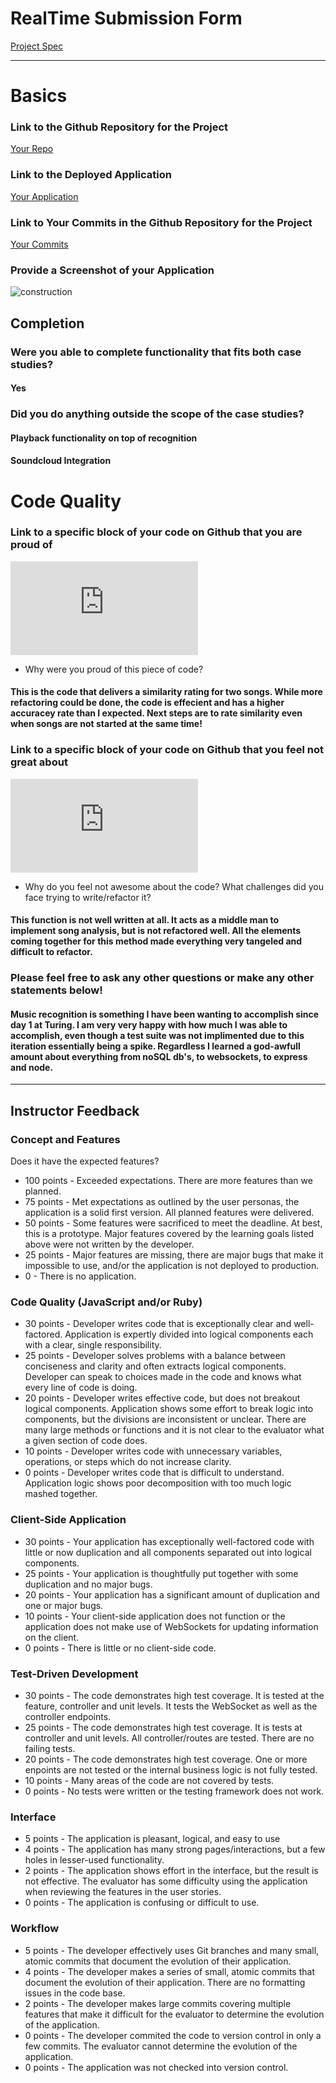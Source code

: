 
# RealTime Submission Form
[Project Spec](https://github.com/turingschool/curriculum/blob/master/source/projects/real_time.markdown)

------

# Basics

### Link to the Github Repository for the Project
[Your Repo](https://github.com/Jlawlzz/Mix-Cake)

### Link to the Deployed Application
[Your Application](https://agile-anchorage-93348.herokuapp.com/)

### Link to Your Commits in the Github Repository for the Project
[Your Commits](https://github.com/Jlawlzz/Mix-Cake/commits/master)

### Provide a Screenshot of your Application
![construction](http://g.recordit.co/EOLAQrQMzU.gif)

## Completion

### Were you able to complete functionality that fits both case studies?
#### Yes

### Did you do anything outside the scope of the case studies?
#### Playback functionality on top of recognition
#### Soundcloud Integration

# Code Quality

### Link to a specific block of your code on Github that you are proud of

![recognition](https://github.com/Jlawlzz/Mix-Cake/blob/master/song-analysis.js)

* Why were you proud of this piece of code?

#### This is the code that delivers a similarity rating for two songs. While more refactoring could be done, the code is effecient and has a higher accuracey rate than I expected. Next steps are to rate similarity even when songs are not started at the same time!

### Link to a specific block of your code on Github that you feel not great about

![sad](https://github.com/Jlawlzz/Mix-Cake/blob/master/song-matcher.js#L19-L29)

* Why do you feel not awesome about the code? What challenges did you face trying to write/refactor it?

#### This function is not well written at all. It acts as a middle man to implement song analysis, but is not refactored well. All the elements coming together for this method made everything very tangeled and difficult to refactor.

### Please feel free to ask any other questions or make any other statements below!

#### Music recognition is something I have been wanting to accomplish since day 1 at Turing. I am very very happy with how much I was able to accomplish, even though a test suite was not implimented due to this iteration essentially being a spike. Regardless I learned a god-awfull amount about everything from noSQL db's, to websockets, to express and node.

-----

## Instructor Feedback

### Concept and Features

Does it have the expected features?

* 100 points - Exceeded expectations. There are more features than we planned.
* 75 points - Met expectations as outlined by the user personas, the application is a solid first version. All planned features were delivered.
* 50 points - Some features were sacrificed to meet the deadline. At best, this is a prototype. Major features covered by the learning goals listed above were not written by the developer.
* 25 points - Major features are missing, there are major bugs that make it impossible to use, and/or the application is not deployed to production.
* 0 - There is no application.

### Code Quality (JavaScript and/or Ruby)

* 30 points - Developer writes code that is exceptionally clear and well-factored. Application is expertly divided into logical components each with a clear, single responsibility.
* 25 points - Developer solves problems with a balance between conciseness and clarity and often extracts logical components. Developer can speak to choices made in the code and knows what every line of code is doing.
* 20 points - Developer writes effective code, but does not breakout logical components. Application shows some effort to break logic into components, but the divisions are inconsistent or unclear. There are many large methods or functions and it is not clear to the evaluator what a given section of code does.
* 10 points - Developer writes code with unnecessary variables, operations, or steps which do not increase clarity.
* 0 points - Developer writes code that is difficult to understand. Application logic shows poor decomposition with too much logic mashed together.

### Client-Side Application

* 30 points - Your application has exceptionally well-factored code with little or now duplication and all components separated out into logical components.
* 25 points - Your application is thoughtfully put together with some duplication and no major bugs.
* 20 points - Your application has a significant amount of duplication and one or major bugs.
* 10 points - Your client-side application does not function or the application does not make use of WebSockets for updating information on the client.
* 0 points - There is little or no client-side code.

### Test-Driven Development

* 30 points - The code demonstrates high test coverage. It is tested at the feature, controller and unit levels. It tests the WebSocket as well as the controller endpoints.
* 25 points - The code demonstrates high test coverage. It is tests at controller and unit levels. All controller/routes are tested. There are no failing tests.
* 20 points - The code demonstrates high test coverage. One or more enpoints are not tested or the internal business logic is not fully tested.
* 10 points - Many areas of the code are not covered by tests.
* 0 points - No tests were written or the testing framework does not work.

### Interface

* 5 points - The application is pleasant, logical, and easy to use
* 4 points - The application has many strong pages/interactions, but a few holes in lesser-used functionality.
* 2 points - The application shows effort in the interface, but the result is not effective. The evaluator has some difficulty using the application when reviewing the features in the user stories.
* 0 points - The application is confusing or difficult to use.

### Workflow

* 5 points - The developer effectively uses Git branches and many small, atomic commits that document the evolution of their application.
* 4 points - The developer makes a series of small, atomic commits that document the evolution of their application. There are no formatting issues in the code base.
* 2 points - The developer makes large commits covering multiple features that make it difficult for the evaluator to determine the evolution of the application.
* 0 points - The developer commited the code to version control in only a few commits. The evaluator cannot determine the evolution of the application.
* 0 points - The application was not checked into version control.

